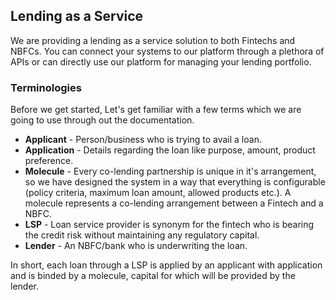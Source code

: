 ## Lending as a Service

We are providing a lending as a service solution to both Fintechs and NBFCs. You can connect your systems to our platform through a plethora of APIs or can directly use our platform for managing your lending portfolio.

### Terminologies

Before we get started, Let's get familiar with a few terms which we are going to use through out the documentation.

- **Applicant** - Person/business who is trying to avail a loan. 
- **Application** - Details regarding the loan like purpose, amount, product preference. 
- **Molecule** - Every co-lending partnership is unique in it's arrangement, so we have designed the system in a way that everything is configurable (policy criteria, maximum loan amount, allowed products etc.). A molecule represents a co-lending arrangement between a Fintech and a NBFC.
- **LSP** - Loan service provider is synonym for the fintech who is bearing the credit risk without maintaining any regulatory capital.
- **Lender** - An NBFC/bank who is underwriting the loan.

In short, each loan through a LSP is applied by an applicant with application and is binded by a molecule, capital for which will be provided by the lender. 